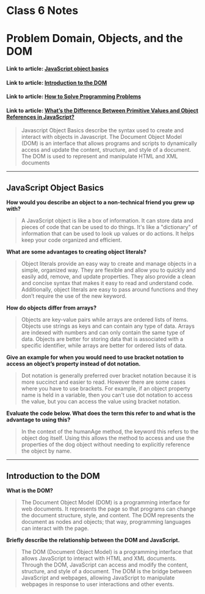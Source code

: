 # Class 6 Notes

# Problem Domain, Objects, and the DOM

#### Link to article: [JavaScript object basics](https://developer.mozilla.org/en-US/docs/Learn/JavaScript/Objects/Basics)
#### Link to article: [Introduction to the DOM](https://developer.mozilla.org/en-US/docs/Web/API/Document_Object_Model/Introduction)
#### Link to article: [How to Solve Programming Problems](https://simpleprogrammer.com/solving-problems-breaking-it-down/)
#### Link to article: [What’s the Difference Between Primitive Values and Object References in JavaScript?](https://betterprogramming.pub/intermediate-javascript-whats-the-difference-between-primitive-values-and-object-references-e863d70677b)

> Javascript Object Basics describe the syntax used to create and interact with objects in Javascript. The Document Object Model (DOM) is an interface that allows programs and scripts to dynamically access and update the content, structure, and style of a document. The DOM is used to represent and manipulate HTML and XML documents


***

## JavaScript Object Basics

**How would you describe an object to a non-technical friend you grew up with?**
> A JavaScript object is like a box of information. It can store data and pieces of code that can be used to do things. It's like a "dictionary" of information that can be used to look up values or do actions. It helps keep your code organized and efficient.

**What are some advantages to creating object literals?**
> Object literals provide an easy way to create and manage objects in a simple, organized way. They are flexible and allow you to quickly and easily add, remove, and update properties. They also provide a clean and concise syntax that makes it easy to read and understand code. Additionally, object literals are easy to pass around functions and they don’t require the use of the new keyword.

**How do objects differ from arrays?**
> Objects are key-value pairs while arrays are ordered lists of items. Objects use strings as keys and can contain any type of data. Arrays are indexed with numbers and can only contain the same type of data. Objects are better for storing data that is associated with a specific identifier, while arrays are better for ordered lists of data.

**Give an example for when you would need to use bracket notation to access an object’s property instead of dot notation.**
> Dot notation is generally preferred over bracket notation because it is more succinct and easier to read. However there are some cases where you have to use brackets. For example, if an object property name is held in a variable, then you can't use dot notation to access the value, but you can access the value using bracket notation.

**Evaluate the code below. What does the term this refer to and what is the advantage to using this?**
> In the context of the humanAge method, the keyword this refers to the object dog itself. Using this allows the method to access and use the properties of the dog object without needing to explicitly reference the object by name.


***

## Introduction to the DOM

**What is the DOM?**
> The Document Object Model (DOM) is a programming interface for web documents. It represents the page so that programs can change the document structure, style, and content. The DOM represents the document as nodes and objects; that way, programming languages can interact with the page.

**Briefly describe the relationship between the DOM and JavaScript.**
> The DOM (Document Object Model) is a programming interface that allows JavaScript to interact with HTML and XML documents. Through the DOM, JavaScript can access and modify the content, structure, and style of a document. The DOM is the bridge between JavaScript and webpages, allowing JavaScript to manipulate webpages in response to user interactions and other events.
